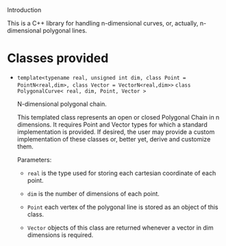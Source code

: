 Introduction

This is a C++ library for handling n-dimensional curves, or, actually, n-dimensional polygonal lines.

# Classes provided

* `template<typename real, unsigned int dim, class Point = PointN<real,dim>, class Vector = VectorN<real,dim>>`
    `class PolygonalCurve< real, dim, Point, Vector >`

    N-dimensional polygonal chain.

    This templated class represents an open or closed Polygonal Chain in n dimensions. It requires Point and Vector types for which a standard implementation is provided. If desired, the user may provide a custom implementation of these classes or, better yet, derive and customize them.

    Parameters:

    + `real`	is the type used for storing each cartesian coordinate of each point.

    + `dim`	is the number of dimensions of each point.

    + `Point`	each vertex of the polygonal line is stored as an object of this class.

    + `Vector`	objects of this class are returned whenever a vector in dim dimensions is required.
